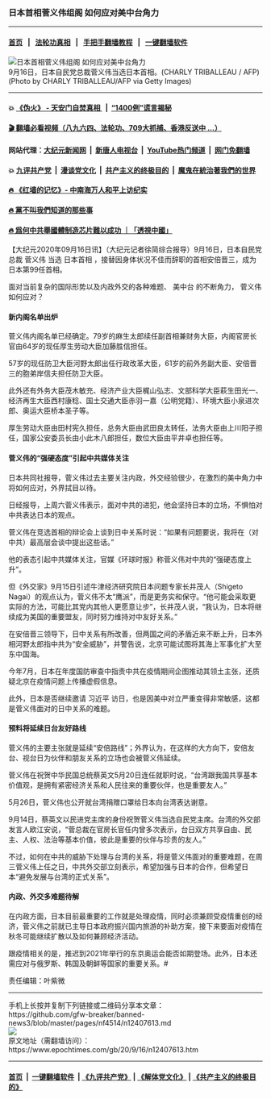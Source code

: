 ### 日本首相菅义伟组阁 如何应对美中台角力
------------------------

#### [首页](https://github.com/gfw-breaker/banned-news3/blob/master/README.md) &nbsp;&nbsp;|&nbsp;&nbsp; [法轮功真相](https://github.com/begood0513/basic/blob/master/README.md)  &nbsp;&nbsp;|&nbsp;&nbsp; [手把手翻墙教程](https://github.com/gfw-breaker/guides/wiki)  &nbsp;&nbsp;|&nbsp;&nbsp; [一键翻墙软件](https://github.com/gfw-breaker/nogfw/blob/master/README.md)  



<div><img alt="日本首相菅义伟组阁 如何应对美中台角力" class="attachment-djy_600_400 size-djy_600_400 wp-post-image" src="https://i.epochtimes.com/assets/uploads/2020/09/GettyImages-1228536921-600x400.jpg"/>
<div class="caption">
 9月16日，日本自民党总裁菅义伟当选日本首相。(CHARLY TRIBALLEAU / AFP) (Photo by CHARLY TRIBALLEAU/AFP via Getty Images)
</div></div><hr/>

#### 💥 [《伪火》 - 天安门自焚真相 ](http://158.247.195.190:10000/videos/blog/weihuo.html)&nbsp; |&nbsp; [“1400例”谎言揭秘  ](http://158.247.195.190:10000/videos/blog/jiexi1400.html)

#### [ 🎬  翻墙必看视频（八九六四、法轮功、709大抓捕、香港反送中 ...）](https://github.com/gfw-breaker/links/blob/master/banned.md)

#### 网站代理：[大纪元新闻网](http://158.247.195.190:10080/gb/) &nbsp;|&nbsp; [新唐人电视台](http://158.247.195.190:8808/gb/)  &nbsp;|&nbsp; [YouTube热门频道](http://158.247.195.190/youtube.html) &nbsp;|&nbsp; [网门免翻墙](http://158.247.195.190:11000/show.aspx?name=ogHome)

#### 💥 [九评共产党](http://158.247.195.190:10000/videos/res/jiuping/)&nbsp; |&nbsp; [漫谈党文化](http://158.247.195.190:10000/videos/res/mtdwh/)&nbsp; |&nbsp; [共产主义的终极目的](http://158.247.195.190:10000/videos/res/zjmd/)&nbsp; |&nbsp; [魔鬼在統治著我們的世界](http://158.247.195.190:10000/videos/res/TheSpecter/)  

#### [ 🔥  《红墙的记忆》- 中南海万人和平上访纪实](http://158.247.195.190:10000/videos/news/../legend/index.html)

#### [ 🔥  黨不叫我們知道的那些事](http://158.247.195.190:10000/videos/news/truth02.html)

#### [ 🔥  爲何中共舉國體制造芯片難以成功 ｜「透視中國」](http://158.247.195.190:10000/videos/news/don03.html)

<div><p>
 【大纪元2020年09月16日讯】（大纪元记者徐简综合报导）9月16日，日本自民党总裁
 <ok href="https://www.epochtimes.com/gb/tag/%E8%8F%85%E4%B9%89%E4%BC%9F.html">
  菅义伟
 </ok>
 当选
 <ok href="https://www.epochtimes.com/gb/tag/%E6%97%A5%E6%9C%AC%E9%A6%96%E7%9B%B8.html">
  日本首相
 </ok>
 ，接替因身体状况不佳而辞职的首相安倍晋三，成为日本第99任首相。
</p>
<p>
 面对当前复杂的国际形势以及内政外交的各种难题、
 <ok href="https://www.epochtimes.com/gb/tag/%E7%BE%8E%E4%B8%AD%E5%8F%B0.html">
  美中台
 </ok>
 的不断角力，
 <ok href="https://www.epochtimes.com/gb/tag/%E8%8F%85%E4%B9%89%E4%BC%9F.html">
  菅义伟
 </ok>
 如何应对？
</p>
<h4>
 新内阁名单出炉
</h4>
<p>
 菅义伟内阁名单已经确定。79岁的麻生太郎续任副首相兼财务大臣，内阁官房长官由64岁的现任厚生劳动大臣加藤胜信担任。
</p>
<p>
 57岁的现任防卫大臣河野太郎出任行政改革大臣，61岁的前外务副大臣、安倍晋三的胞弟岸信夫担任防卫大臣。
</p>
<p>
 此外还有外务大臣茂木敏充、经济产业大臣梶山弘志、文部科学大臣萩生田光一、经济再生大臣西村康稔、国土交通大臣赤羽一嘉（公明党籍）、环境大臣小泉进次郎、奥运大臣桥本圣子等。
</p>
<p>
 厚生劳动大臣由田村宪久担任，总务大臣由武田良太转任，法务大臣由上川阳子担任，国家公安委员长由小此木八郎担任，数位大臣由平井卓也担任等。
</p>
<h4>
 菅义伟的“强硬态度”引起中共媒体关注
</h4>
<p>
 日本共同社报导，菅义伟过去主要关注内政，外交经验很少，在激烈的美中角力中将如何应对，外界拭目以待。
</p>
<p>
 日经报导，上周六菅义伟表示，面对中共的进犯，他会坚持日本的立场，不惧怕对中共表达日本的观点。
</p>
<p>
 菅义伟在竞选首相的辩论会上谈到日中关系时说：“如果有问题要说，我将在（对中共）最高层会谈中提出这些话。”
</p>
<p>
 他的表态引起中共媒体关注，官媒《环球时报》称菅义伟对中共的“强硬态度上升”。
</p>
<p>
 但《外交家》9月15日引述牛津经济研究院日本问题专家长井茂人（Shigeto Nagai）的观点认为，菅义伟不太“鹰派”，而是更务实和保守。“他可能会采取更实际的方法，可能比其党内其他人更愿意让步”，长井茂人说，“我认为，日本将继续成为美国的重要盟友，同时努力维持对中友好关系。”
</p>
<p>
 在安倍晋三领导下，日中关系有所改善，但两国之间的矛盾近来不断上升，日本外相河野太郎指中共为“安全威胁”，并警告说，北京可能试图将其海上军事化扩大至东中国海。
</p>
<p>
 今年7月，日本在年度国防审查中指责中共在疫情期间企图推动其领土主张，还质疑北京在疫情问题上传播虚假信息。
</p>
<p>
 此外，日本是否继续邀请
 <ok href="https://www.epochtimes.com/gb/tag/%E4%B9%A0%E8%BF%91%E5%B9%B3.html">
  习近平
 </ok>
 访日，也是因美中对立严重变得非常敏感，这都是菅义伟面对的日中关系的难题。
</p>
<h4>
 预料将延续日台友好路线
</h4>
<p>
 菅义伟的主要主张就是延续“安倍路线”；外界认为，在这样的大方向下，安倍友台、视台日为伙伴和朋友关系的立场也会被菅义伟延续。
</p>
<p>
 菅义伟在祝贺中华民国总统蔡英文5月20日连任就职时说，“台湾跟我国共享基本价值观，是拥有紧密经济关系和人民往来的重要伙伴，也是重要友人。”
</p>
<p>
 5月26日，菅义伟也公开就台湾捐赠口罩给日本向台湾表达谢意。
</p>
<p>
 9月14日，蔡英文以民进党主席的身份祝贺菅义伟当选自民党主席。台湾的外交部发言人欧江安说，“菅总裁在官房长官任内曾多次表示，台日双方共享自由、民主、人权、法治等基本价值，彼此是重要的伙伴与珍贵的友人。”
</p>
<p>
 不过，如何在中共的威胁下处理与台湾的关系，将是菅义伟面对的重要难题，在周三菅义伟上任之日，中共外交部立刻表示，希望加强与日本的合作，但希望日本“避免发展与台湾的正式关系”。
</p>
<h4>
 内政、外交多难题待解
</h4>
<p>
 在内政方面，日本目前最重要的工作就是处理疫情，同时必须兼顾受疫情重创的经济，菅义伟之前就已主导日本政府振兴国内旅游的补助方案，接下来要面对疫情在秋冬可能继续扩散以及如何兼顾经济活动。
</p>
<p>
 跟疫情相关的是，推迟到2021年举行的东京奥运会能否如期登场。此外，日本还需应对与俄罗斯、韩国及朝鲜等国家的重要关系。#
</p>
<p>
 责任编辑：叶紫微
</p>
</div>
<hr/>
手机上长按并复制下列链接或二维码分享本文章：<br/>
https://github.com/gfw-breaker/banned-news3/blob/master/pages/nf4514/n12407613.md <br/>
<a href='https://github.com/gfw-breaker/banned-news3/blob/master/pages/nf4514/n12407613.md'><img src='https://github.com/gfw-breaker/banned-news3/blob/master/pages/nf4514/n12407613.md.png'/></a> <br/>
原文地址（需翻墙访问）：https://www.epochtimes.com/gb/20/9/16/n12407613.htm


------------------------
#### [首页](https://github.com/gfw-breaker/banned-news3/blob/master/README.md) &nbsp;|&nbsp; [一键翻墙软件](https://github.com/gfw-breaker/nogfw/blob/master/README.md) &nbsp;| [《九评共产党》](https://github.com/gfw-breaker/9ping.md/blob/master/README.md#九评之一评共产党是什么) | [《解体党文化》](https://github.com/gfw-breaker/jtdwh.md/blob/master/README.md) | [《共产主义的终极目的》](https://github.com/gfw-breaker/gczydzjmd.md/blob/master/README.md)


<img src='http://gfw-breaker.win/banned-news3/pages/nf4514/n12407613.md' width='0px' height='0px'/>